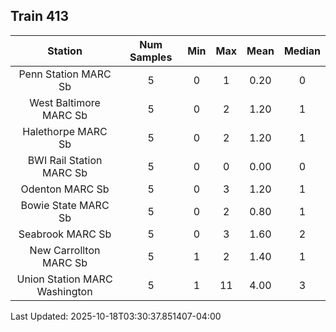 ## Train 413

| Station | Num Samples | Min | Max | Mean | Median |
| :-----: | :---------: | :-: | :-: | :--: | :----: |
| Penn Station MARC Sb | 5 | 0 | 1 | 0.20 | 0 |
| West Baltimore MARC Sb | 5 | 0 | 2 | 1.20 | 1 |
| Halethorpe MARC Sb | 5 | 0 | 2 | 1.20 | 1 |
| BWI Rail Station MARC Sb | 5 | 0 | 0 | 0.00 | 0 |
| Odenton MARC Sb | 5 | 0 | 3 | 1.20 | 1 |
| Bowie State MARC Sb | 5 | 0 | 2 | 0.80 | 1 |
| Seabrook MARC Sb | 5 | 0 | 3 | 1.60 | 2 |
| New Carrollton MARC Sb | 5 | 1 | 2 | 1.40 | 1 |
| Union Station MARC Washington | 5 | 1 | 11 | 4.00 | 3 |


Last Updated: 2025-10-18T03:30:37.851407-04:00